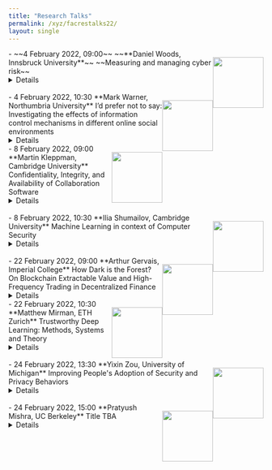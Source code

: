 ```yaml
---
title: "Research Talks"
permalink: /xyz/facrestalks22/
layout: single
---
```


<img src="../../images2/cat.jpg" style="float:right;width:100px;height:100px;margin-top:15px">
- ~~4 February 2022, 09:00~~  
~~**Daniel Woods, Innsbruck University**~~  
~~Measuring and managing cyber risk~~ <details>**Abstract:** Improving cybersecurity across society requires more than just designing secure systems, we must also understand the evidence base and incentive structure that leads firms to adopt secure solutions. This talk begins with a systematisation of 30 years of quantitative cyber risk research.  I then present an approach to estimating the risk and size of cyber losses that involves reverse engineering insurance prices.  I also present ongoing work trying to quantify software security via 0-day exploit prices.  The second part of the talk presents evidence about how insurers and lawyers are fundamentally changing how firms respond to cyber incidents.   
<br>**Bio:** Daniel Woods is currently a Marie Curie Fellow at the University of Innsbruck in the Austrian Alps.  He received his PhD from the University of Oxford's computer science department, during which he visited the University of Tulsa as a Fulbright scholar.  He received an MSci in mathematics from the University of Bristol.<br>
<br>**Home Page**: [https://informationsecurity.uibk.ac.at/people/daniel-woods/](https://informationsecurity.uibk.ac.at/people/daniel-woods/)<br>
<br>**Google Scholar**: [https://scholar.google.com/citations?user=Vbr7JG4AAAAJ&hl=en](https://scholar.google.com/citations?user=Vbr7JG4AAAAJ&hl=en)<br>
<br>**Join:** [https://ucl.zoom.us/j/91500185309?pwd=cEdaM3pLbkl0NkhXR25uUWxBSG92QT09](https://ucl.zoom.us/j/91500185309?pwd=cEdaM3pLbkl0NkhXR25uUWxBSG92QT09)<br></details><br>

<img src="../../images2/mark.jpg" style="float:right;width:100px;height:100px;margin-top:15px">
- 4 February 2022, 10:30  
**Mark Warner, Northumbria University**  
I’d prefer not to say: Investigating the effects of
information control mechanisms in different online social
environments<details>**Abstract:** When signing up to social networking sites, completing online profiles, or after sending messages to friends on WhatsApp, people may choose to withhold certain information about themselves or even delete information previously disclosed. Whilst providing users with control over their personal information is clearly important, little is known about the impact these control mechanisms have on users. In this talk, we will explore work conducted as part of my PhD which investigated the effect of HIV status non-disclosures in dating apps used by gay and bisexual men. This work highlights the potential negative effect non-disclosures can have on user desirability, and how this differs depending on other disclosed characteristics of the user. I will then share findings from a study I recently conducted on message deletion in mobile messaging apps, and highlight similarities in the findings across these two very different online environments  
<br>**Bio:** Mark Warner is a Senior Lecturer in Computing and Information Sciences and is part of the social computing research group. He conducts interdisciplinary research at the intersection of human-computer interaction, information security, and crime and policing. Mark was the computer science lead for OMDDAC, a UKRI funded observatory for monitoring data driven approaches to COVID-19 and is currently leading a REPHRAIN funded project developing a proactive online harms intervention tool. In addition to this research, he is an expert advisor for the National Police Chiefs Council (NPCC) Vulnerability Knowledge and Practice Programme (VKPP), providing expert advice, consultation, and scrutiny of the programmes research. He also acts as an expert advisor on the Thames Valley Police data ethics committee providing guidance on the use of data-driven systems in policing. In 2020 he completed his PhD at UCL's Interaction Centre, prior to which he gained an MSc in Security Management whilst working as a digital forensics engineer, a career he held for over 10 years.<br>
<br>**Home Page:** [https://www.northumbria.ac.uk/about-us/our-staff/w/mark-warner/](https://www.northumbria.ac.uk/about-us/our-staff/w/mark-warner/)<br>
<br>**Google Scholar:** [https://scholar.google.co.uk/citations?user=B2MxYPYAAAAJ&hl=en](https://scholar.google.co.uk/citations?user=B2MxYPYAAAAJ&hl=en)<br>
<br>**Join:** [https://ucl.zoom.us/j/91456071327?pwd=dkRzYU9DNkdDQlBOT1daelk4TEtrUT09](https://ucl.zoom.us/j/91456071327?pwd=dkRzYU9DNkdDQlBOT1daelk4TEtrUT09)<br></details>

<img src="../../images2/martin.jpg" style="float:right;width:100px;height:100px;margin-top:15px">
- 8 February 2022, 09:00  
**Martin Kleppman, Cambridge University**  
Confidentiality, Integrity, and Availability of Collaboration Software <details>**Abstract:** Signal, WhatsApp, and other secure messaging apps have brought end-to-end encryption to billions of users. Unfortunately, many other applications still lack end-to-end security guarantees: in particular, with real-time collaboration software such as Google Docs, Overleaf, Figma, or Trello, we still have to blindly trust cloud services to process the users’ unencrypted data. This is particularly problematic for use cases such as journalistic investigations, medical records, or sensitive negotiations. This talk introduces our group's research on improving the security characteristics of collaboration software, while retaining the convenience of real-time collaboration. To improve confidentiality, we are applying end-to-end encryption, and using anonymity protocols to provide metadata privacy. To improve integrity, we aim to cryptographically verify that collaborators have consistent views of the shared document. To improve availability, our “local-first” approach ensures that even if the cloud service shuts down or suspends user accounts, users do not lose any data. Our approach is both principled and practical. We are using a wide variety of techniques, including cryptographic protocol design, formal verification of algorithms, carefully optimised data structures, and open source application prototypes, with the goal of making secure collaboration software a practical reality.  
<br>**Bio:** Dr. Martin Kleppmann is a research fellow and affiliated lecturer at the University of Cambridge, and author of the bestselling book “Designing Data-Intensive Applications” (O'Reilly Media). He works on distributed systems security and collaboration software. Previously he was a software engineer and entrepreneur, co-founding and selling two startups, and working on large-scale data infrastructure at LinkedIn.<br>
<br>**Home Page:** [https://martin.kleppmann.com/](https://martin.kleppmann.com/)<br>
<br>**Google Scholar:** [https://scholar.google.com/citations?user=TbyvU7oAAAAJ&hl=en](https://scholar.google.com/citations?user=TbyvU7oAAAAJ&hl=en)<br>
<br>**Join:** [https://ucl.zoom.us/j/95784644175?pwd=NHU3Y3IyUHd2emFnUmR5QXRNb1pXUT09](https://ucl.zoom.us/j/95784644175?pwd=NHU3Y3IyUHd2emFnUmR5QXRNb1pXUT09)<br></details><br>


<img src="../../images2/ilia.jpg" style="float:right;width:100px;height:100px;margin-top:15px">
- 8 February 2022, 10:30  
**Ilia Shumailov, Cambridge University**  
Machine Learning in context of Computer Security <details>**Abstract:** Machine learning (ML) has proven to be more fragile than previously thought, especially in adversarial settings. A capable adversary can cause ML systems to break at training, inference, and deployment stages. In this talk, I will cover my recent work on attacking and defending machine learning pipelines; I will describe how, otherwise correct, ML components end up being vulnerable because an attacker can break their underlying assumptions. First, with an example of attacks against text preprocessing, I will discuss why a holistic view of the ML deployment is a key requirement for ML security. Second, I will describe how an adversary can exploit the computer systems, underlying the ML pipeline, to develop availability attacks at both training and inference stages. At the training stage, I will present data ordering attacks that break stochastic optimisation routines. At the inference stage, I will describe sponge examples that soak up a large amount of energy and take a long time to process. Finally, building on my experience attacking ML systems, I will discuss developing robust defenses against ML attacks, which consider an end-to-end view of the ML pipeline.  
<br>**Bio:** Ilia Shumailov holds a BSc in Computer Science from University of St Andrews and MPhil in Advanced Computer Science from the University of Cambridge. Since 2017 Ilia has been reading for a PhD in Computer Science under the supervision of Prof Ross Anderson. During his PhD, Ilia has worked on a number of projects spanning the fields of machine learning security, cybercrime analysis and signal processing.<br>
<br>**Home Page:** [https://www.cl.cam.ac.uk/~is410/](https://www.cl.cam.ac.uk/~is410/)<br>
<br>**Google Scholar:** [https://scholar.google.co.uk/citations?user=e-YbZyEAAAAJ](https://scholar.google.co.uk/citations?user=e-YbZyEAAAAJ)<br>
<br>**Join:** [https://ucl.zoom.us/j/93729429419?pwd=dG9hMkY4L05lM1dNZnRtTGxOc2FEZz09](https://ucl.zoom.us/j/93729429419?pwd=dG9hMkY4L05lM1dNZnRtTGxOc2FEZz09)<br></details><br>


<img src="../../images2/arthur.jpg" style="float:right;width:100px;height:100px;margin-top:15px">
- 22 February 2022, 09:00  
**Arthur Gervais, Imperial College**  
How Dark is the Forest? On Blockchain Extractable Value and High-Frequency Trading in Decentralized Finance <details><br>**Abstract:** Permissionless blockchains such as Bitcoin have excelled at financial services. Yet, opportunistic traders extract monetary value from the mesh of decentralized finance (DeFi) smart contracts through so-called blockchain extractable value (BEV). The recent emergence of centralized BEV relayer portrays BEV as a positive additional revenue source. Because BEV, however, was quantitatively shown to deteriorate the blockchain’s consensus security, BEV relayers endanger the ledger security by incentivizing rational miners to fork the chain. For example, a rational miner with a 10% hashrate will fork Ethereum if a BEV opportunity exceeds 4× the block reward.
In this talk, we quantify the BEV danger by deriving the USD extracted from sandwich attacks, liquidations, and decentralized exchange arbitrage. We estimate that over 32 months, BEV yielded 540.54M USD in profit, divided among 11,289 addresses when capturing 49,691 cryptocurrencies and 60,830 on-chain markets. The highest BEV instance we find amounts to 4.1M USD, 616.6× the Ethereum block reward. Moreover, while the practitioner’s community has discussed the existence of generalized trading bots, we are, to our knowledge, the first to provide a concrete algorithm. Our algorithm can replace unconfirmed transactions without the need to understand the victim transactions’ underlying logic, which we estimate to have yielded a profit of 57,037.32 ETH (35.37M USD) over 32 months of past blockchain data.  
<br>**Bio:** Arthur Gervais is a Lecturer (equivalent Assistant Professor) at Imperial College London. He's passionate about information security and worked since 2012 on blockchain related topics, with a recent focus on Decentralized Finance (DeFi). He is co-instructor in the first DeFi MOOC attracting over 2800 students in the Fall 2021 ([https://defi-learning.org/](https://defi-learning.org/)).<br>
<br>**Home Page:** [http://arthurgervais.com](http://arthurgervais.com)<br>
<br>**Google Scholar:** [https://scholar.google.ch/citations?user=jLr_xi4AAAAJ&hl=en](https://scholar.google.ch/citations?user=jLr_xi4AAAAJ&hl=en)<br>
<br>**Join:** [https://ucl.zoom.us/j/96139024855?pwd=YVhIaktmcmpIRUVrVVdhQlVSSCtJZz09](https://ucl.zoom.us/j/96139024855?pwd=YVhIaktmcmpIRUVrVVdhQlVSSCtJZz09)<br></details>



<img src="../../images2/matthew.jpg" style="float:right;width:100px;height:100px;margin-top:15px">
- 22 February 2022, 10:30  
**Matthew Mirman, ETH Zurich**  
Trustworthy Deep Learning: Methods, Systems and Theory <details>**Abstract:** Deep learning models are quickly becoming an integral part of a plethora of high stakes applications, including autonomous driving and health care.  As the discovery of vulnerabilities and flaws in these models has become frequent, so has the interest in ensuring their safety, robustness and reliability.  My research addresses this need by introducing new core methods and systems that can establish desirable mathematical guarantees of deep learning models. In the first part of my talk I will describe how we leverage abstract interpretation to scale verification to orders of magnitude larger deep neural networks than prior work, at the same time demonstrating the correctness of significantly more properties.  I will then show how these techniques can be extended to ensure, for the first time, formal guarantees of probabilistic semantic specifications using generative models. In the second part, I will show how to fuse abstract interpretation with the training phase so as to improve a model’s amenability to certification, allowing us to guarantee orders of magnitude more properties than possible with prior work.  Finally, I will discuss exciting theoretical advances which address fundamental questions on the very existence of certified deep learning.  
<br>**Bio:** Matthew Mirman is a final-year PhD student at ETH Zürich, supervised by Martin Vechev. His main research interests sit at the intersection of programming languages, machine learning, and theory with applications to creating safe and reliable artificial intelligence systems. Prior to ETH, he completed his B.Sc. and M.Sc. at Carnegie-Mellon University supervised by Frank Pfenning.<br>
<br>**Home Page:** [http://www.mirman.com/](http://www.mirman.com/)<br>
<br>**Google Scholar:** [https://scholar.google.com/citations?hl=en&user=ovm4iLwAAAAJ](https://scholar.google.com/citations?hl=en&user=ovm4iLwAAAAJ)<br>
<br>**Join:** [https://ucl.zoom.us/j/93903168541?pwd=UEtYcE9tNzlENHJoSXREK3NzUWxSdz09](https://ucl.zoom.us/j/93903168541?pwd=UEtYcE9tNzlENHJoSXREK3NzUWxSdz09)<br></details><br>


<img src="../../images2/yixin.jpg" style="float:right;width:100px;height:100px;margin-top:15px">
- 24 February 2022, 13:30  
**Yixin Zou, University of Michigan**  
Improving People's Adoption of Security and Privacy Behaviors <details>**Abstract:** Experts recommend a plethora of advice for staying safe online, yet people still use weak passwords, fall for scams, or ignore software updates. Such inconsistent adoption of protective behaviors is understandable given the need to navigate other priorities and constraints in everyday life. Yet when the actions taken are insufficient to mitigate potential risks, it leaves people – especially those already marginalized – vulnerable to dire consequences from financial loss to abuse and harassment. In this talk, I share findings from my research on hurdles that prevent people from adopting secure behaviors and solutions that encourage adoption in three domains: designing data breach notifications, informing privacy interface guidelines in regulations, and supporting survivors of tech-enabled abuse. (1) Even small changes in system design can make a big difference. I empirically show consumers’ low awareness of data breaches, rational justifications and biases behind inaction, and how to motivate consumers to change breached passwords through nudges in breach notifications. (2) Public policy is essential in incentivizing companies to implement better data practices, but policymaking needs to be informed by evidence from research. I present a series of user studies that led to a user-tested icon for conveying the “do not sell my personal information” opt-out, now part of the California Consumer Privacy Act (CCPA). (3) Different user groups have different threat models and safety needs, requiring special considerations in developing and deploying interventions. Drawing on findings from focus groups, I discuss how computer security support agents can help survivors of tech-enabled abuse using a trauma-informed approach. Altogether, I highlight the impact of my research on technology design, public policy, and educational efforts. I end the talk by discussing how my interdisciplinary, human-centered approach in solving security and privacy challenges can apply to future work such as improving expert advice and developing trauma-informed computing systems.  
<br>**Bio:** Yixin Zou (she/her) is a Ph.D. Candidate at the University of Michigan School of Information. Her research interests span cybersecurity, privacy, and human-computer interaction, with an emphasis on improving people’s adoption of protective behaviors and supporting vulnerable populations (e.g., survivors of intimate partner violence and older adults) in protecting their digital safety. Her research has received a Best Paper Award at the Symposium on Usable Privacy and Security (SOUPS) and two Honorable Mentions at the ACM Conference on Human Factors in Computing Systems (CHI). She has been an invited speaker at the US Federal Trade Commission's PrivacyCon, and she co-led the research effort that produced the opt-out icon in the California Consumer Privacy Act (CCPA). She has also collaborated with industry partners at NortonLifeLock and Mozilla, and her research at Mozilla has directly influenced the product development of Firefox Monitor. Before joining the University of Michigan, she received a Bachelor’s degree in Advertising from the University of Illinois at Urbana-Champaign.<br>
<br>**Home Page:** [https://yixinzou.github.io](https://yixinzou.github.io)<br>
<br>**Google Scholar:** [https://scholar.google.com/citations?user=3sEYZIEAAAAJ&hl=en](https://scholar.google.com/citations?user=3sEYZIEAAAAJ&hl=en)<br>
<br>**Join:** [https://ucl.zoom.us/j/96802863445?pwd=UUpXSDZCb1Awcnc4R2lvQnpBNmxxUT09](https://ucl.zoom.us/j/96802863445?pwd=UUpXSDZCb1Awcnc4R2lvQnpBNmxxUT09)<br></details><br>


<img src="../../images2/pratyush.png" style="float:right;width:100px;height:100px;margin-top:15px">
- 24 February 2022, 15:00  
**Pratyush Mishra, UC Berkeley**  
Title TBA <details>**Abstract:**   
<br>**Bio:** <br>
<br>**Home Page:** [https://people.eecs.berkeley.edu/~pratyushmishra/](https://people.eecs.berkeley.edu/~pratyushmishra/)<br>
<br>**Google Scholar:** [https://scholar.google.com/citations?user=URyAEqUAAAAJ&hl=en](https://scholar.google.com/citations?user=URyAEqUAAAAJ&hl=en)<br>
<br>**Join:** [https://ucl.zoom.us/j/91710786002?pwd=eHg5b2VGTWMyTXFJRHUyK2FpZU9mdz09
](https://ucl.zoom.us/j/91710786002?pwd=eHg5b2VGTWMyTXFJRHUyK2FpZU9mdz09
)<br></details><br>
